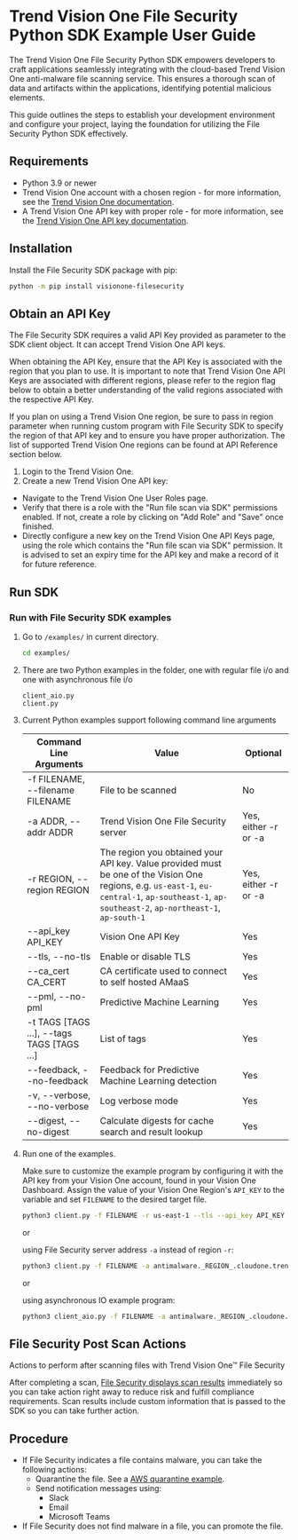 # Trend Vision One File Security Python SDK Example User Guide

The Trend Vision One File Security Python SDK empowers developers to craft applications seamlessly integrating with the cloud-based Trend Vision One anti-malware file scanning service. This ensures a thorough scan of data and artifacts within the applications, identifying potential malicious elements.

This guide outlines the steps to establish your development environment and configure your project, laying the foundation for utilizing the File Security Python SDK effectively.

## Requirements

- Python 3.9 or newer
- Trend Vision One account with a chosen region - for more information, see the [Trend Vision One documentation](https://docs.trendmicro.com/en-us/enterprise/trend-micro-xdr-help/Home).
- A Trend Vision One API key with proper role - for more information, see the [Trend Vision One API key documentation](https://docs.trendmicro.com/en-us/enterprise/trend-vision-one/administrative-setti/accountspartfoundati/api-keys.aspx).

## Installation

Install the File Security SDK package with pip:

   ```sh
   python -m pip install visionone-filesecurity
   ```

## Obtain an API Key

The File Security SDK requires a valid API Key provided as parameter to the SDK client object. It can accept Trend Vision One API keys.

When obtaining the API Key, ensure that the API Key is associated with the region that you plan to use. It is important to note that Trend Vision One API Keys are associated with different regions, please refer to the region flag below to obtain a better understanding of the valid regions associated with the respective API Key.

If you plan on using a Trend Vision One region, be sure to pass in region parameter when running custom program with File Security SDK to specify the region of that API key and to ensure you have proper authorization. The list of supported Trend Vision One regions can be found at API Reference section below.

1. Login to the Trend Vision One.
2. Create a new Trend Vision One API key:

- Navigate to the Trend Vision One User Roles page.
- Verify that there is a role with the "Run file scan via SDK" permissions enabled. If not, create a role by clicking on "Add Role" and "Save" once finished.
- Directly configure a new key on the Trend Vision One API Keys page, using the role which contains the "Run file scan via SDK" permission. It is advised to set an expiry time for the API key and make a record of it for future reference.

## Run SDK

### Run with File Security SDK examples

1. Go to `/examples/` in current directory.

   ```sh
   cd examples/
   ```

2. There are two Python examples in the folder, one with regular file i/o and one with asynchronous file i/o

   ```text
   client_aio.py
   client.py
   ```

3. Current Python examples support following command line arguments

   | Command Line Arguments                     | Value                                                                                                                                                                                             | Optional             |
   |--------------------------------------------|---------------------------------------------------------------------------------------------------------------------------------------------------------------------------------------------------|----------------------|
   | -f FILENAME, --filename FILENAME           | File to be scanned                                                                                                                                                                                | No                   |
   | -a ADDR, --addr ADDR                       | Trend Vision One File Security server                                                                                                                                                             | Yes, either -r or -a |
   | -r REGION, --region REGION                 | The region you obtained your API key. Value provided must be one of the Vision One regions, e.g. `us-east-1`, `eu-central-1`, `ap-southeast-1`, `ap-southeast-2`, `ap-northeast-1`, `ap-south-1`  | Yes, either -r or -a |
   | --api_key API_KEY                          | Vision One API Key                                                                                                                                                                                | Yes                  |
   | --tls, --no-tls                            | Enable or disable TLS                                                                                                                                                                             | Yes                  |
   | --ca_cert CA_CERT                          | CA certificate used to connect to self hosted AMaaS                                                                                                                                               | Yes                  |
   | --pml, --no-pml                            | Predictive Machine Learning                                                                                                                                                                       | Yes                  |
   | -t TAGS [TAGS ...], --tags TAGS [TAGS ...] | List of tags                                                                                                                                                                                      | Yes                  |
   | --feedback, --no-feedback                  | Feedback for Predictive Machine Learning detection                                                                                                                                                | Yes                  |
   | -v, --verbose, --no-verbose                | Log verbose mode                                                                                                                                                                                  | Yes                  |
   | --digest, --no-digest                      | Calculate digests for cache search and result lookup                                                                                                                                              | Yes                  |

4. Run one of the examples.

   Make sure to customize the example program by configuring it with the API key from your Vision One account, found in your Vision One Dashboard. Assign the value of your Vision One Region's `API_KEY` to the variable and set `FILENAME` to the desired target file.

   ```sh
   python3 client.py -f FILENAME -r us-east-1 --tls --api_key API_KEY
   ```

   or

   using File Security server address `-a` instead of region `-r`:

   ```sh
   python3 client.py -f FILENAME -a antimalware._REGION_.cloudone.trendmicro.com:443 --tls --api_key API_KEY
   ```

   or

   using asynchronous IO example program:

   ```sh
   python3 client_aio.py -f FILENAME -a antimalware._REGION_.cloudone.trendmicro.com:443 --tls --api_key API_KEY
   ```

## File Security Post Scan Actions

Actions to perform after scanning files with Trend Vision One™ File Security

After completing a scan, [File Security displays scan results](https://docs.trendmicro.com/en-us/documentation/article/trend-vision-one-fs-cli#supported_targets) immediately so you can take action right away to reduce risk and fulfill compliance requirements. Scan results include custom information that is passed to the SDK so you can take further action.

## Procedure

- If File Security indicates a file contains malware, you can take the following actions:
  - Quarantine the file. See a [AWS quarantine example](https://github.com/trendmicro/tm-v1-fs-python-sdk/blob/main/examples/aws_quarantine.py).
  - Send notification messages using:
    - Slack
    - Email
    - Microsoft Teams
- If File Security does not find malware in a file, you can promote the file.
